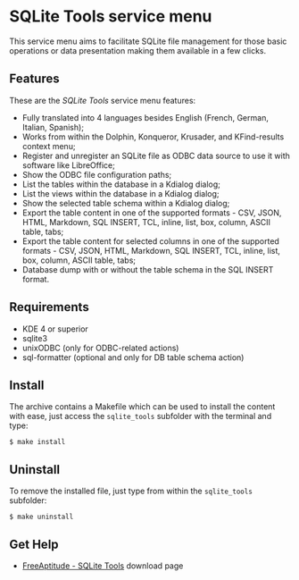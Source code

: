 # SQLite Tools service menu

This service menu aims to facilitate SQLite file management for those basic operations
or data presentation making them available in a few clicks.

## Features

These are the *SQLite Tools* service menu features:
- Fully translated into 4 languages besides English
  (French, German, Italian, Spanish);
- Works from within the Dolphin, Konqueror, Krusader, and KFind-results context menu;
- Register and unregister an SQLite file as ODBC data source to use it with software like LibreOffice;
- Show the ODBC file configuration paths;
- List the tables within the database in a Kdialog dialog;
- List the views within the database in a Kdialog dialog;
- Show the selected table schema within a Kdialog dialog;
- Export the table content in one of the supported formats -
  CSV, JSON, HTML, Markdown, SQL INSERT, TCL,
  inline, list, box, column, ASCII table, tabs;
- Export the table content for selected columns in one of the
  supported formats -
  CSV, JSON, HTML, Markdown, SQL INSERT, TCL,
  inline, list, box, column, ASCII table, tabs;
- Database dump with or without the table schema in the SQL INSERT format.

## Requirements

- KDE 4 or superior
- sqlite3
- unixODBC (only for ODBC-related actions)
- sql-formatter (optional and only for DB table schema action)

## Install

The archive contains a Makefile which can be used to install the content with ease,
just access the `sqlite_tools` subfolder with the terminal and type:
```
$ make install
```

## Uninstall

To remove the installed file, just type from within the `sqlite_tools` subfolder:
```
$ make uninstall
```

## Get Help

- [FreeAptitude - SQLite Tools][download] download page

[download]: https://freeaptitude.altervista.org/downloads/sqlite-tools.html "SQLite Tools download page on FreeAptitude"
[§]: # "Generated by servicemenu_generator"
